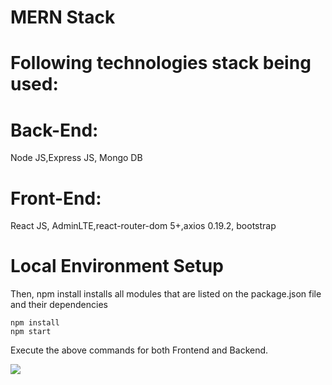 # MERN Stack
# Following technologies stack being used:

# Back-End:

Node JS,Express JS, Mongo DB

# Front-End:
React JS, AdminLTE,react-router-dom 5+,axios 0.19.2, bootstrap
# Local Environment Setup
Then, npm install installs all modules that are listed on the package.json file and their dependencies
```
npm install
npm start
```
Execute the above commands for both Frontend and Backend.

<img src ="https://1.bp.blogspot.com/-vQuuxGvKavM/X5PkJ6tVYdI/AAAAAAAAAmA/O9echJoCilU8Tb5nsQ4tbGrbYMxFnBNRACLcBGAsYHQ/s1528/Screenshot%2Bfrom%2B2020-10-24%2B13-51-25.png">
